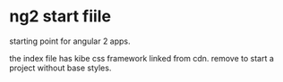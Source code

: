 # ng2 start fiile

starting point for angular 2 apps.

the index file has kibe css framework linked from cdn. remove to start a project without base styles.